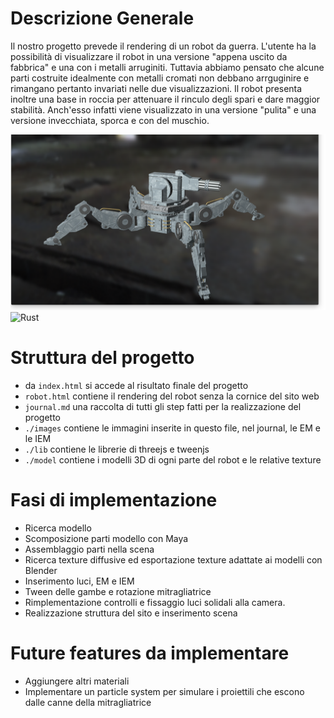 # Descrizione Generale
Il nostro progetto prevede il rendering di un robot da guerra. L'utente ha la possibilità di visualizzare il robot in una versione "appena uscito da fabbrica" e una con i metalli arruginiti. Tuttavia abbiamo pensato che alcune parti costruite idealmente con metalli cromati non debbano arrguginire e rimangano pertanto invariati nelle due visualizzazioni. Il robot presenta inoltre una base in roccia per attenuare il rinculo degli spari e dare maggior stabilità. Anch'esso infatti viene visualizzato in una versione "pulita" e una versione invecchiata, sporca e con del muschio.

![Military](images/military.png)
![Rust](images/rust.png)

# Struttura del progetto
- da ```index.html``` si accede al risultato finale del progetto
- ```robot.html``` contiene il rendering del robot senza la cornice del sito web
- ```journal.md``` una raccolta di tutti gli step fatti per la realizzazione del progetto
- ```./images``` contiene le immagini inserite in questo file, nel journal, le EM e le IEM
- ```./lib``` contiene le librerie di threejs e tweenjs
- ```./model``` contiene i modelli 3D di ogni parte del robot e le relative texture

# Fasi di implementazione
- Ricerca modello
- Scomposizione parti modello con Maya
- Assemblaggio parti nella scena
- Ricerca texture diffusive ed esportazione texture adattate ai modelli con Blender
- Inserimento luci, EM e IEM
- Tween delle gambe e rotazione mitragliatrice
- Rimplementazione controlli e fissaggio luci solidali alla camera.
- Realizzazione struttura del sito e inserimento scena


# Future features da implementare
- Aggiungere altri materiali
- Implementare un particle system per simulare i proiettili che escono dalle canne della mitragliatrice
